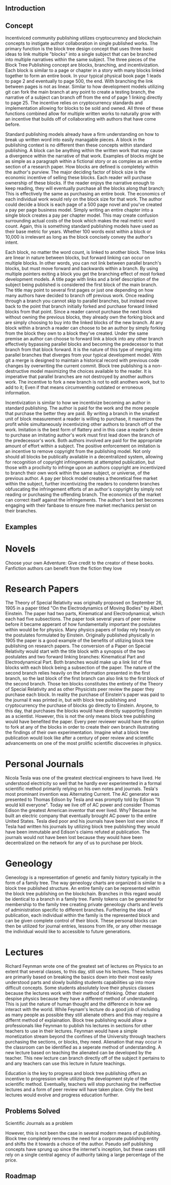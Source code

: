 ## Introduction

## Concept
Incentiviced community publishing utilizes cryptocurrency and blockchain concepts to instigate author collaboration in single published works. The primary function is the block tree design concept that uses three basic ideas to link multiple "blocks" into a single subject that can be branched into multiple narratives within the same subject. The three pieces of the Block Tree Publishing concept are blocks, branching, and incentivization. Each block is similar to a page or chapter in a story with many blocks linked together to form an entire book. In your typical physical book page 1 leads to page 2 and eventually to page 500, the end. With branching the link between pages is not as linear. Similar to how development models utilizing git can fork the main branch at any point to create a testing branch, the narrative of a subject can branch off from the end of page 1 linking directly to page 25. The incentive relies on cryptocurrency standards and implementation allowing for blocks to be sold and owned. All three of these functions combined allow for multiple written works to naturally grow with an incentive that builds off of collaborating with authors that have come before.

Standard publishing models already have a firm understanding on how to break up written word into easily managable pieces. A block in the publishing context is no different then these concepts within standard publishing. A block can be anything within the written work that may cause a divergence within the narrative of that work. Examples of blocks might be as simple as a paragraph within a fictional story or as complex as an entire section of a research paper. How blocks are defined is completely within the author's purview. The major deciding factor of block size is the economic incentive of selling these blocks. Each reader will purchase ownership of these blocks. If the reader enjoys the narrative enough to keep reading, they will eventually purchase all the blocks along that branch; This is effectively the same as purchasing an entire book. The economics of each individual work would rely on the block size for that work. The author could decide a block is each page of a 500 page novel and you've created a pay per page business model. Simply writing an entire chapter into a single block creates a pay per chapter model. This may create confusion surrounding actual costs of the book which makes the real metric word count. Again, this is something standard publishing models have used as their base metric for years. Whether 100 words exist within a block or 10,000 is irrelevant as long as the block concisely convey the author's intent.

Each block, no matter the word count, is linked to another block. These links are linear in nature between blocks, but forward linking can occur on multiple blocks. In other words, you can not link between parallel branch's blocks, but must move forward and backwards within a branch. By using multiple pointers exiting a block you get the branching effect of most forked development models. A title page with links and a brief description of the subject being published is considered the first block of the main branch. The title may point to several first pages or just one depending on how many authors have decided to branch off previous work. Once reading through a branch you cannot skip to parallel branches, but instead move back to the point that branch initially forked and purchase forward linked blocks from that point. Since a reader cannot purchase the next block without owning the previous blocks, they already own the forking block and are simply choosing to buy into the linked blocks of the new branch. At any block within a branch a reader can choose to be an author by simply forking from the block they own to a block they've created. Under the same premise an author can choose to forward link a block into any other branch effectively bypassing parallel blocks and becoming the predecessor to that branch from that block forward. It is the nature of this type of merging into parallel branches that diverges from your typical development model. With git a merge is designed to maintain a historical record with previous code changes by overwriting the current commit. Block tree publishing is a non-destructive model maximizing the choices available to the reader. It is imperative that parallel branches are not destroyed by another authors work. The incentive to fork a new branch is not to edit anothers work, but to add to it; Even if that means circumventing outdated or erroneous information. 

Incentivization is similar to how we incentivize becoming an author in standard publishing. The author is paid for the work and the more people that purchase the better they are paid. By writing a branch in the smallest unit of block measurement a reader is willing to purchase, it maximizes the profit while simultaneously incentivizing other authors to branch off of the work. Imitation is the best form of flattery and in this case a reader's desire to purchase an imitating author's work must first lead down the branch of the predecessor's work. Both authors involved are paid for the appropriate amount of effort within a subject. The positive enforcement on imitation is an incentive to remove copyright from the publishing model. Not only should all blocks be publically available in a decentralized system, allowing for recognition of copyright infringements at attempted publication, but those with a proclivity to infringe upon an authors copyright are incentivized to branch their own work within the same subject, or universe, of the previous author. A pay per block model creates a theoretical free market within the subject, further incentivizing the readers to condemn branches obfuscating the infringement efforts of an author's copyright by simply not reading or purchasing the offending branch. The economics of the market can correct itself against the infringements. The author's best bet becomes engaging with their fanbase to ensure free market mechanics persist on their branches.

## Examples

# Novels
Choose your own Adventure: Give credit to the creator of these books.
Fanfiction authors can benefit from the fiction they love

# Research Papers

The Theory of Special Relativity was originally proposed on September 26, 1905 in a paper titled "On the Electrodynamics of Moving Bodies" by Albert Einstein. The paper had two parts, Kinematical and Electrodynamical, which each had five subsections. The paper took several years of peer review before it became apperant of how fundamentally important the postulates within would be for physics. Many physics papers of today rely heavily on the postulates formulated by Einstein. Originally published physically in 1905 the paper is a good example of the benefits of utilizing block tree publishing on research papers. The conversion of a Paper on Special Relativity would start with the title block with a synopsis of the two postulates and two forward linking branches: Kinematical Part and Electrodynamical Part. Both branches would make up a link list of five blocks with each block being a subsection of the paper. The nature of the second branch relies heavily on the information presented in the first branch, so the last block of the first branch can also link to the first block of the second branch. Those ten blocks constitutes the entirety of the Theory of Special Relativity and as other Physicists peer review the paper they purchase each block. In reality the purchase of Einstein's paper was paid to the journal it was printed in, but with block tree publishing and cryptocurrency the purchase of blocks go directly to Einstein. Anyone, to this day, that purchases the blocks would have directly supporting Einstein as a scientist. However, this is not the only means block tree publishing would have benefited the paper. Every peer reviewer would have the option to fork at any of the blocks in order to create their own branch illustrating the findings of their own experimentation. Imagine what a block tree publication would look like after a century of peer review and scientific advancements on one of the most prolific scientific discoveries in physics.

# Personal Journals

Nicola Tesla was one of the greatest electrical engineers to have lived. He understood electricity so well that he hardly ever experimented in a formal scientific method primarily relying on his own notes and journals. Tesla's most prominant invention was Alternating Current. The AC generator was presented to Thomas Edison by Tesla and was promptly told by Edison "It would kill everyone". Today we live off of AC power and consider Thomas Edison the greatest American inventor that ever lived. Why? Because he built an electric company that eventually brought AC power to the entire United States. Tesla died poor and his journals have been lost ever since. If Tesla had written his journals by utilizing block tree publishing they would have been immutable and Edison's claims refuted at publication. The journals would not have been lost because they would have been decentralized on the network for any of us to purchase per block.

# Geneology

Geneology is a representation of genetic and family history typically in the form of a family tree. The way geneology charts are organized is similar to a block tree published structure. An entire family can be represented within the block tree publishing on the blockchain. Branches in this regard would be identical to a branch in a family tree. Family tokens can be generated for membership to the family tree creating private geneology charts and levels of administration specific to different branches. Furthering the idea of publication, each individual within the family is the represented block and can be given complete control of their block. These personal blocks can then be utilized for journal entries, lessons from life, or any other message the individual would like to accessible to future generations.

# Lectures

Richard Feynman wrote one of the greatest set of lectures on Physics to an extent that several classes, to this day, still use his lectures. These lectures are primarily based on breaking the basics down into their most easily understood parts and slowly building students capabilities up into more difficult concepts. Some students absolutely love their physics classes because the lectures work with their method of thinking. Other student despise physics because they have a different method of understanding. This is just the nature of human thought and the difference in how we interact with the world. While Feynam's lecture do a good job of including as many people as possible they still alienate others and this may require a differnt method of explaination. Block tree publishing would allow a professionals like Feynman to publish his lectures in sections for other teachers to use in their lectures. Feynman would have a simple monetization stream beyond the confines of the University through teachers purchasing the sections, or blocks, they need. Alienation that may occur in the classroom can be identified as a seperate method of understanding. A new lecture based on teaching the alienated can be developed by the teacher. This new lecture can branch directly off of the subject it pertains to and any teachers can use this lecture in future teachings.

Education is the key to progress and block tree publishing offers an incentive to progression while utilizing the development style of the scientific method. Eventually, teachers will stop purchasing the ineffective lectures and a form of peer review will have taken place. Only the best lectures would evolve and progress education further.


## Problems Solved

Scientific Journals as a problem

 However, this is not been the case in several modern means of publishing. Block tree completely removes the need for a corporate publishing entity and shifts the it towards a choice of the author. Pseudo self publishing concepts have sprung up since the internet's inception, but these cases still rely on a single central agency of authority taking a large percentage of the price.


## Roadmap